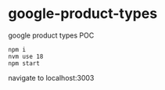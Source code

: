 # google-product-types
google product types POC

```
npm i
nvm use 18
npm start
```
navigate to localhost:3003
